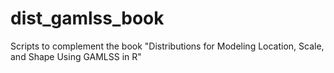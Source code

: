 # dist_gamlss_book
Scripts to complement the book "Distributions for Modeling Location, Scale, and Shape Using GAMLSS in R"
